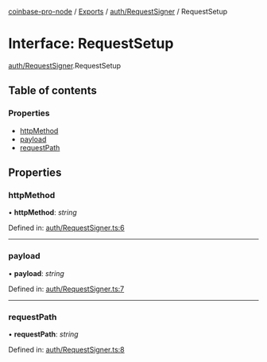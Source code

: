 [coinbase-pro-node](../README.md) / [Exports](../modules.md) / [auth/RequestSigner](../modules/auth_requestsigner.md) / RequestSetup

# Interface: RequestSetup

[auth/RequestSigner](../modules/auth_requestsigner.md).RequestSetup

## Table of contents

### Properties

- [httpMethod](auth_requestsigner.requestsetup.md#httpmethod)
- [payload](auth_requestsigner.requestsetup.md#payload)
- [requestPath](auth_requestsigner.requestsetup.md#requestpath)

## Properties

### httpMethod

• **httpMethod**: _string_

Defined in: [auth/RequestSigner.ts:6](https://github.com/bennycode/coinbase-pro-node/blob/845b71d/src/auth/RequestSigner.ts#L6)

---

### payload

• **payload**: _string_

Defined in: [auth/RequestSigner.ts:7](https://github.com/bennycode/coinbase-pro-node/blob/845b71d/src/auth/RequestSigner.ts#L7)

---

### requestPath

• **requestPath**: _string_

Defined in: [auth/RequestSigner.ts:8](https://github.com/bennycode/coinbase-pro-node/blob/845b71d/src/auth/RequestSigner.ts#L8)
